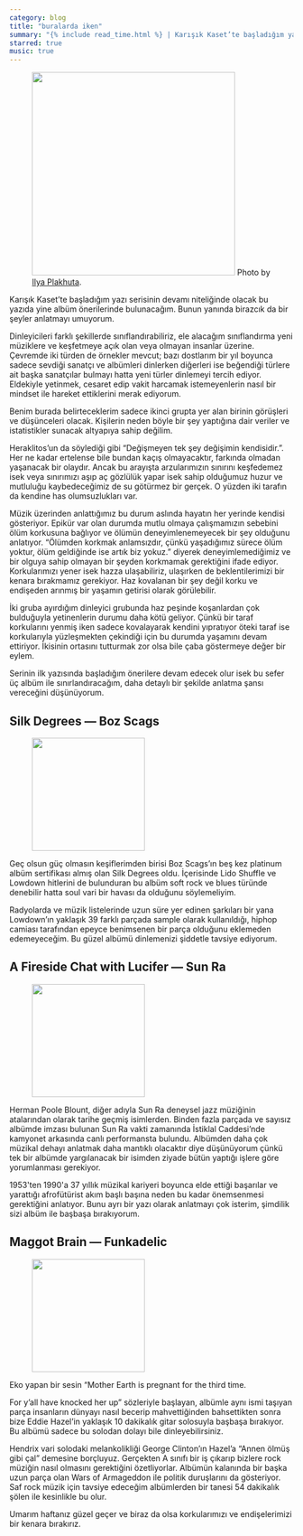 ```yaml
---
category: blog
title: "buralarda iken"
summary: "{% include read_time.html %} | Karışık Kaset’te başladığım yazı serisinin devamı niteliğinde olacak bu yazıda yine albüm önerilerinde bulunacağım. Bunun yanında birazcık da bir şeyler anlatmayı umuyorum."
starred: true
music: true
---
```


<figure>
    <img src="https://miro.medium.com/max/2400/1*tMecGHqHvqGTtpHcTTvt6g.jpeg" style="height: 360px">
    Photo by <a href="https://unsplash.com/@ilyapla"  target="_blank">Ilya Plakhuta</a>.
</figure>

Karışık Kaset’te başladığım yazı serisinin devamı niteliğinde olacak bu yazıda yine albüm önerilerinde bulunacağım. Bunun yanında birazcık da bir şeyler anlatmayı umuyorum.

Dinleyicileri farklı şekillerde sınıflandırabiliriz, ele alacağım sınıflandırma yeni müziklere ve keşfetmeye açık olan veya olmayan insanlar üzerine. Çevremde iki türden de örnekler mevcut; bazı dostlarım bir yıl boyunca sadece sevdiği sanatçı ve albümleri dinlerken diğerleri ise beğendiği türlere ait başka sanatçılar bulmayı hatta yeni türler dinlemeyi tercih ediyor. Eldekiyle yetinmek, cesaret edip vakit harcamak istemeyenlerin nasıl bir mindset ile hareket ettiklerini merak ediyorum.

Benim burada belirteceklerim sadece ikinci grupta yer alan birinin görüşleri ve düşünceleri olacak. Kişilerin neden böyle bir şey yaptığına dair veriler ve istatistikler sunacak altyapıya sahip değilim.

Heraklitos’un da söylediği gibi “Değişmeyen tek şey değişimin kendisidir.”. Her ne kadar ertelense bile bundan kaçış olmayacaktır, farkında olmadan yaşanacak bir olaydır. Ancak bu arayışta arzularımızın sınırını keşfedemez isek veya sınırımızı aşıp aç gözlülük yapar isek sahip olduğumuz huzur ve mutluluğu kaybedeceğimiz de su götürmez bir gerçek. O yüzden iki tarafın da kendine has olumsuzlukları var.

Müzik üzerinden anlattığımız bu durum aslında hayatın her yerinde kendisi gösteriyor. Epikür var olan durumda mutlu olmaya çalışmamızın sebebini ölüm korkusuna bağlıyor ve ölümün deneyimlenemeyecek bir şey olduğunu anlatıyor. “Ölümden korkmak anlamsızdır, çünkü yaşadığımız sürece ölüm yoktur, ölüm geldiğinde ise artık biz yokuz.” diyerek deneyimlemediğimiz ve bir olguya sahip olmayan bir şeyden korkmamak gerektiğini ifade ediyor. Korkularımızı yener isek hazza ulaşabiliriz, ulaşırken de beklentilerimizi bir kenara bırakmamız gerekiyor. Haz kovalanan bir şey değil korku ve endişeden arınmış bir yaşamın getirisi olarak görülebilir.

İki gruba ayırdığım dinleyici grubunda haz peşinde koşanlardan çok bulduğuyla yetinenlerin durumu daha kötü geliyor. Çünkü bir taraf korkularını yenmiş iken sadece kovalayarak kendini yıpratıyor öteki taraf ise korkularıyla yüzleşmekten çekindiği için bu durumda yaşamını devam ettiriyor. İkisinin ortasını tutturmak zor olsa bile çaba göstermeye değer bir eylem.

Serinin ilk yazısında başladığım önerilere devam edecek olur isek bu sefer üç albüm ile sınırlandıracağım, daha detaylı bir şekilde anlatma şansı vereceğini düşünüyorum.

## Silk Degrees — Boz Scags

<figure>
    <img src="https://is4-ssl.mzstatic.com/image/thumb/Music124/v4/52/ab/ec/52abec64-adf9-6ffc-2a3b-225c789e90b3/source/600x600bb.jpg" style="height: 200px">
</figure>

Geç olsun güç olmasın keşiflerimden birisi Boz Scags’ın beş kez platinum albüm sertifikası almış olan Silk Degrees oldu. İçerisinde Lido Shuffle ve Lowdown hitlerini de bulunduran bu albüm soft rock ve blues türünde denebilir hatta soul vari bir havası da olduğunu söylemeliyim.

Radyolarda ve müzik listelerinde uzun süre yer edinen şarkıları bir yana Lowdown’ın yaklaşık 39 farklı parçada sample olarak kullanıldığı, hiphop camiası tarafından epeyce benimsenen bir parça olduğunu eklemeden edemeyeceğim. Bu güzel albümü dinlemenizi şiddetle tavsiye ediyorum.

## A Fireside Chat with Lucifer — Sun Ra

<figure>
    <img src="https://is5-ssl.mzstatic.com/image/thumb/Music124/v4/94/62/59/94625986-7107-6f3b-20cd-d91efd4d9abf/source/600x600bb.jpg" style="height: 200px">
</figure>

Herman Poole Blount, diğer adıyla Sun Ra deneysel jazz müziğinin atalarından olarak tarihe geçmiş isimlerden. Binden fazla parçada ve sayısız albümde imzası bulunan Sun Ra vakti zamanında İstiklal Caddesi’nde kamyonet arkasında canlı performansta bulundu. Albümden daha çok müzikal dehayı anlatmak daha mantıklı olacaktır diye düşünüyorum çünkü tek bir albümde yargılanacak bir isimden ziyade bütün yaptığı işlere göre yorumlanması gerekiyor.

1953'ten 1990'a 37 yıllık müzikal kariyeri boyunca elde ettiği başarılar ve yarattığı afrofütürist akım başlı başına neden bu kadar önemsenmesi gerektiğini anlatıyor. Bunu ayrı bir yazı olarak anlatmayı çok isterim, şimdilik sizi albüm ile başbaşa bırakıyorum.

## Maggot Brain — Funkadelic

<figure>
    <img src="https://is2-ssl.mzstatic.com/image/thumb/Music124/v4/1a/44/8d/1a448d99-f1b2-5180-fc5f-1a152ae94c23/source/600x600bb.jpg" style="height: 200px">
</figure>

Eko yapan bir sesin “Mother Earth is pregnant for the third time.

For y’all have knocked her up” sözleriyle başlayan, albümle aynı ismi taşıyan parça insanların dünyayı nasıl becerip mahvettiğinden bahsettikten sonra bize Eddie Hazel’in yaklaşık 10 dakikalık gitar solosuyla başbaşa bırakıyor. Bu albümü sadece bu solodan dolayı bile dinleyebilirsiniz.

Hendrix vari solodaki melankolikliği George Clinton’ın Hazel’a “Annen ölmüş gibi çal” demesine borçluyuz. Gerçekten A sınıfı bir iş çıkarıp bizlere rock müziğin nasıl olmasını gerektiğini özetliyorlar. Albümün kalanında bir başka uzun parça olan Wars of Armageddon ile politik duruşlarını da gösteriyor. Saf rock müzik için tavsiye edeceğim albümlerden bir tanesi 54 dakikalık şölen ile kesinlikle bu olur.

Umarım haftanız güzel geçer ve biraz da olsa korkularımızı ve endişelerimizi bir kenara bırakırız.